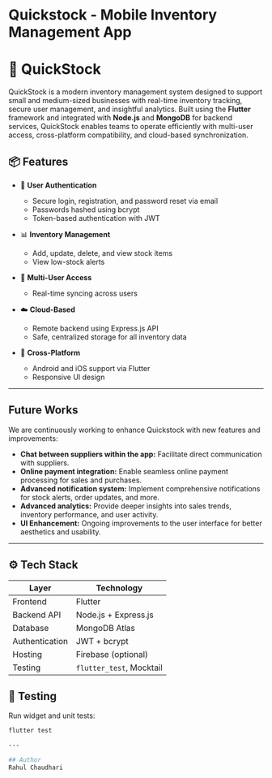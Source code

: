 # Quickstock - Mobile Inventory Management App

# 🛒 QuickStock

QuickStock is a modern inventory management system designed to support small and medium-sized businesses with real-time inventory tracking, secure user management, and insightful analytics. Built using the **Flutter** framework and integrated with **Node.js** and **MongoDB** for backend services, QuickStock enables teams to operate efficiently with multi-user access, cross-platform compatibility, and cloud-based synchronization.

## 📦 Features

- 🔐 **User Authentication**
  - Secure login, registration, and password reset via email
  - Passwords hashed using bcrypt
  - Token-based authentication with JWT

- 📊 **Inventory Management**
  - Add, update, delete, and view stock items
  - View low-stock alerts

- 👥 **Multi-User Access**
  - Real-time syncing across users

- ☁️ **Cloud-Based**
  - Remote backend using Express.js API
  - Safe, centralized storage for all inventory data

- 📱 **Cross-Platform**
  - Android and iOS support via Flutter
  - Responsive UI design

---

## Future Works

We are continuously working to enhance Quickstock with new features and improvements:

* **Chat between suppliers within the app:** Facilitate direct communication with suppliers.
* **Online payment integration:** Enable seamless online payment processing for sales and purchases.
* **Advanced notification system:** Implement comprehensive notifications for stock alerts, order updates, and more.
* **Advanced analytics:** Provide deeper insights into sales trends, inventory performance, and user activity.
* **UI Enhancement:** Ongoing improvements to the user interface for better aesthetics and usability.

---

## ⚙️ Tech Stack

| Layer            | Technology             |
|------------------|-------------------------|
| Frontend         | Flutter                 |
| Backend API      | Node.js + Express.js    |
| Database         | MongoDB Atlas           |
| Authentication   | JWT + bcrypt            |
| Hosting          | Firebase (optional)     |
| Testing          | `flutter_test`, Mocktail|

## 🧪 Testing

Run widget and unit tests:

```bash
flutter test

---

## Author
Rahul Chaudhari
